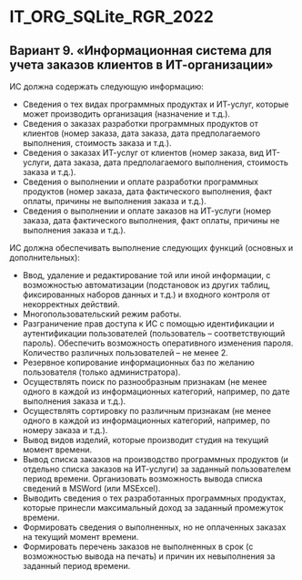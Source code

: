 # IT_ORG_SQLite_RGR_2022

## Вариант 9. «Информационная система для учета заказов клиентов в  ИТ-организации»

ИС должна содержать следующую информацию:
*	Сведения о тех видах программных продуктах и ИТ-услуг, которые может производить организация (назначение и т.д.). 
*	Сведения о заказах разработки программных продуктов от клиентов (номер заказа, дата заказа, дата предполагаемого выполнения, стоимость заказа и т.д.).
*	Сведения о заказах ИТ-услуг от клиентов (номер заказа, вид ИТ-услуги, дата заказа, дата предполагаемого выполнения, стоимость заказа и т.д.).
*	Сведения о выполнении и оплате разработки программных продуктов (номер заказа, дата фактического выполнения, факт оплаты, причины не выполнения заказа и т.д.).
*	Сведения о выполнении и оплате заказов на ИТ-услуги (номер заказа, дата фактического выполнения, факт оплаты, причины не выполнения заказа и т.д.).

ИС должна обеспечивать выполнение следующих функций (основных и дополнительных): 
*	Ввод, удаление и редактирование той или иной информации, с возможностью автоматизации (подстановок из других таблиц, фиксированных наборов данных и т.д.) и входного контроля от некорректных действий.
*	Многопользовательский режим работы.
*	Разграничение прав доступа  к ИС с помощью идентификации и аутентификации пользователей (пользователь – соответствующий пароль). Обеспечить возможность оперативного изменения пароля. Количество различных пользователей – не менее 2.
*	Резервное копирование информационных баз по желанию пользователя (только администратора).
*	Осуществлять поиск по разнообразным признакам (не менее одного в каждой из информационных категорий, например, по дате выполнения заказа и т.д.).
*	Осуществлять сортировку по различным признакам (не менее одного в каждой из информационных категорий, например, по номеру заказа и т.д.).
*	Вывод видов изделий, которые производит студия на текущий момент времени.
*	Вывод списка заказов на производство программных продуктов (и отдельно списка заказов на ИТ-услуги) за заданный пользователем период времени. Организовать возможность вывода списка сведений  в MSWord (или MSExcel).
*	Выводить сведения о тех разработанных программных продуктах, которые принесли максимальный доход за заданный промежуток времени.
*	Формировать сведения о выполненных, но не оплаченных заказах на текущий момент времени.
*	Формировать перечень заказов не выполненных в срок (с возможностью вывода на печать) и причин их невыполнения за заданный период времени.

